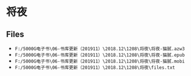 # 将夜

## Files

- `F:/5000G电子书\06-书库更新（201911）\2018.12\1208\将夜\将夜-猫腻.azw3`
- `F:/5000G电子书\06-书库更新（201911）\2018.12\1208\将夜\将夜-猫腻.epub`
- `F:/5000G电子书\06-书库更新（201911）\2018.12\1208\将夜\将夜-猫腻.mobi`
- `F:/5000G电子书\06-书库更新（201911）\2018.12\1208\将夜\files.txt`
